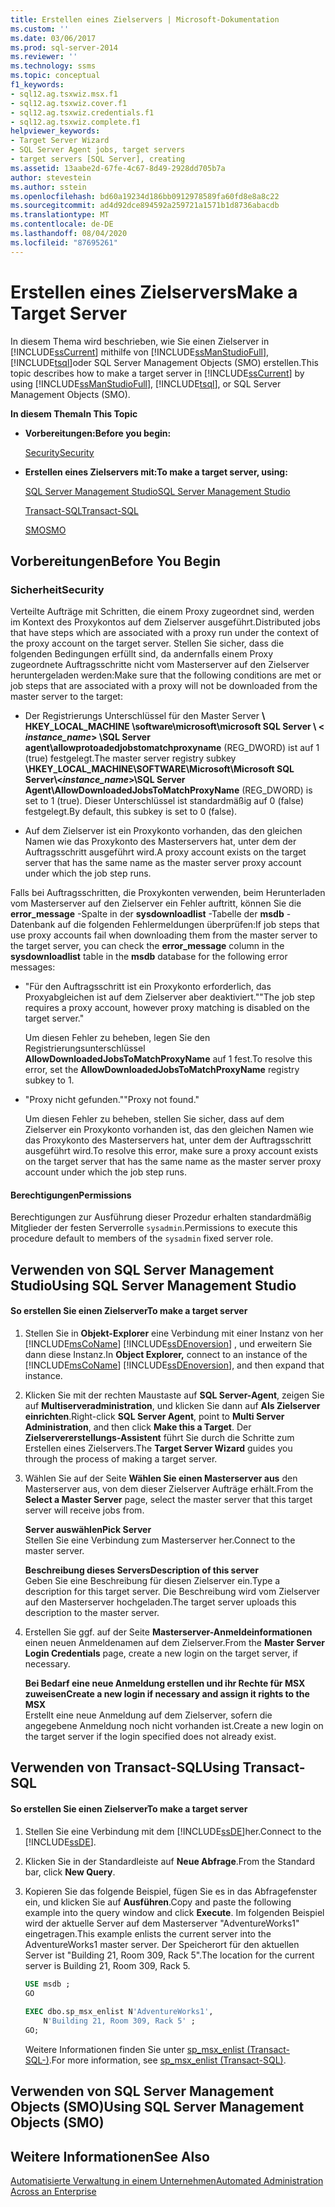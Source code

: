 ```yaml
---
title: Erstellen eines Zielservers | Microsoft-Dokumentation
ms.custom: ''
ms.date: 03/06/2017
ms.prod: sql-server-2014
ms.reviewer: ''
ms.technology: ssms
ms.topic: conceptual
f1_keywords:
- sql12.ag.tsxwiz.msx.f1
- sql12.ag.tsxwiz.cover.f1
- sql12.ag.tsxwiz.credentials.f1
- sql12.ag.tsxwiz.complete.f1
helpviewer_keywords:
- Target Server Wizard
- SQL Server Agent jobs, target servers
- target servers [SQL Server], creating
ms.assetid: 13aabe2d-67fe-4c67-8d49-2928dd705b7a
author: stevestein
ms.author: sstein
ms.openlocfilehash: bd60a19234d186bb0912978589fa60fd8e8a8c22
ms.sourcegitcommit: ad4d92dce894592a259721a1571b1d8736abacdb
ms.translationtype: MT
ms.contentlocale: de-DE
ms.lasthandoff: 08/04/2020
ms.locfileid: "87695261"
---
```

# <a name="make-a-target-server"></a><span data-ttu-id="0e885-102">Erstellen eines Zielservers</span><span class="sxs-lookup"><span data-stu-id="0e885-102">Make a Target Server</span></span>
  <span data-ttu-id="0e885-103">In diesem Thema wird beschrieben, wie Sie einen Zielserver in [!INCLUDE[ssCurrent](../../includes/sscurrent-md.md)] mithilfe von [!INCLUDE[ssManStudioFull](../../includes/ssmanstudiofull-md.md)], [!INCLUDE[tsql](../../includes/tsql-md.md)]oder SQL Server Management Objects (SMO) erstellen.</span><span class="sxs-lookup"><span data-stu-id="0e885-103">This topic describes how to make a target server in [!INCLUDE[ssCurrent](../../includes/sscurrent-md.md)] by using [!INCLUDE[ssManStudioFull](../../includes/ssmanstudiofull-md.md)], [!INCLUDE[tsql](../../includes/tsql-md.md)], or SQL Server Management Objects (SMO).</span></span>  
  
 <span data-ttu-id="0e885-104">**In diesem Thema**</span><span class="sxs-lookup"><span data-stu-id="0e885-104">**In This Topic**</span></span>  
  
-   <span data-ttu-id="0e885-105">**Vorbereitungen:**</span><span class="sxs-lookup"><span data-stu-id="0e885-105">**Before you begin:**</span></span>  
  
     [<span data-ttu-id="0e885-106">Security</span><span class="sxs-lookup"><span data-stu-id="0e885-106">Security</span></span>](#Security)  
  
-   <span data-ttu-id="0e885-107">**Erstellen eines Zielservers mit:**</span><span class="sxs-lookup"><span data-stu-id="0e885-107">**To make a target server, using:**</span></span>  
  
     [<span data-ttu-id="0e885-108">SQL Server Management Studio</span><span class="sxs-lookup"><span data-stu-id="0e885-108">SQL Server Management Studio</span></span>](#SSMSProcedure)  
  
     [<span data-ttu-id="0e885-109">Transact-SQL</span><span class="sxs-lookup"><span data-stu-id="0e885-109">Transact-SQL</span></span>](#TsqlProcedure)  
  
     [<span data-ttu-id="0e885-110">SMO</span><span class="sxs-lookup"><span data-stu-id="0e885-110">SMO</span></span>](#PowerShellProcedure)  
  
##  <a name="before-you-begin"></a><a name="BeforeYouBegin"></a> <span data-ttu-id="0e885-111">Vorbereitungen</span><span class="sxs-lookup"><span data-stu-id="0e885-111">Before You Begin</span></span>  
  
###  <a name="security"></a><a name="Security"></a> <span data-ttu-id="0e885-112">Sicherheit</span><span class="sxs-lookup"><span data-stu-id="0e885-112">Security</span></span>  
 <span data-ttu-id="0e885-113">Verteilte Aufträge mit Schritten, die einem Proxy zugeordnet sind, werden im Kontext des Proxykontos auf dem Zielserver ausgeführt.</span><span class="sxs-lookup"><span data-stu-id="0e885-113">Distributed jobs that have steps which are associated with a proxy run under the context of the proxy account on the target server.</span></span> <span data-ttu-id="0e885-114">Stellen Sie sicher, dass die folgenden Bedingungen erfüllt sind, da andernfalls einem Proxy zugeordnete Auftragsschritte nicht vom Masterserver auf den Zielserver heruntergeladen werden:</span><span class="sxs-lookup"><span data-stu-id="0e885-114">Make sure that the following conditions are met or job steps that are associated with a proxy will not be downloaded from the master server to the target:</span></span>  
  
-   <span data-ttu-id="0e885-115">Der Registrierungs Unterschlüssel für den Master Server **\ HKEY_LOCAL_MACHINE \software\microsoft\microsoft SQL Server \\ < *instance_name*> \SQL Server agent\allowprotoadedjobstomatchproxyname** (REG_DWORD) ist auf 1 (true) festgelegt.</span><span class="sxs-lookup"><span data-stu-id="0e885-115">The master server registry subkey **\HKEY_LOCAL_MACHINE\SOFTWARE\Microsoft\Microsoft SQL Server\\<*instance_name*>\SQL Server Agent\AllowDownloadedJobsToMatchProxyName** (REG_DWORD) is set to 1 (true).</span></span> <span data-ttu-id="0e885-116">Dieser Unterschlüssel ist standardmäßig auf 0 (false) festgelegt.</span><span class="sxs-lookup"><span data-stu-id="0e885-116">By default, this subkey is set to 0 (false).</span></span>  
  
-   <span data-ttu-id="0e885-117">Auf dem Zielserver ist ein Proxykonto vorhanden, das den gleichen Namen wie das Proxykonto des Masterservers hat, unter dem der Auftragsschritt ausgeführt wird.</span><span class="sxs-lookup"><span data-stu-id="0e885-117">A proxy account exists on the target server that has the same name as the master server proxy account under which the job step runs.</span></span>  
  
 <span data-ttu-id="0e885-118">Falls bei Auftragsschritten, die Proxykonten verwenden, beim Herunterladen vom Masterserver auf den Zielserver ein Fehler auftritt, können Sie die **error_message** -Spalte in der **sysdownloadlist** -Tabelle der **msdb** -Datenbank auf die folgenden Fehlermeldungen überprüfen:</span><span class="sxs-lookup"><span data-stu-id="0e885-118">If job steps that use proxy accounts fail when downloading them from the master server to the target server, you can check the **error_message** column in the **sysdownloadlist** table in the **msdb** database for the following error messages:</span></span>  
  
-   <span data-ttu-id="0e885-119">"Für den Auftragsschritt ist ein Proxykonto erforderlich, das Proxyabgleichen ist auf dem Zielserver aber deaktiviert."</span><span class="sxs-lookup"><span data-stu-id="0e885-119">"The job step requires a proxy account, however proxy matching is disabled on the target server."</span></span>  
  
     <span data-ttu-id="0e885-120">Um diesen Fehler zu beheben, legen Sie den Registrierungsunterschlüssel **AllowDownloadedJobsToMatchProxyName** auf 1 fest.</span><span class="sxs-lookup"><span data-stu-id="0e885-120">To resolve this error, set the **AllowDownloadedJobsToMatchProxyName** registry subkey to 1.</span></span>  
  
-   <span data-ttu-id="0e885-121">"Proxy nicht gefunden."</span><span class="sxs-lookup"><span data-stu-id="0e885-121">"Proxy not found."</span></span>  
  
     <span data-ttu-id="0e885-122">Um diesen Fehler zu beheben, stellen Sie sicher, dass auf dem Zielserver ein Proxykonto vorhanden ist, das den gleichen Namen wie das Proxykonto des Masterservers hat, unter dem der Auftragsschritt ausgeführt wird.</span><span class="sxs-lookup"><span data-stu-id="0e885-122">To resolve this error, make sure a proxy account exists on the target server that has the same name as the master server proxy account under which the job step runs.</span></span>  
  
####  <a name="permissions"></a><a name="Permissions"></a> <span data-ttu-id="0e885-123">Berechtigungen</span><span class="sxs-lookup"><span data-stu-id="0e885-123">Permissions</span></span>  
 <span data-ttu-id="0e885-124">Berechtigungen zur Ausführung dieser Prozedur erhalten standardmäßig Mitglieder der festen Serverrolle `sysadmin`.</span><span class="sxs-lookup"><span data-stu-id="0e885-124">Permissions to execute this procedure default to members of the `sysadmin` fixed server role.</span></span>  
  
##  <a name="using-sql-server-management-studio"></a><a name="SSMSProcedure"></a> <span data-ttu-id="0e885-125">Verwenden von SQL Server Management Studio</span><span class="sxs-lookup"><span data-stu-id="0e885-125">Using SQL Server Management Studio</span></span>  
  
#### <a name="to-make-a-target-server"></a><span data-ttu-id="0e885-126">So erstellen Sie einen Zielserver</span><span class="sxs-lookup"><span data-stu-id="0e885-126">To make a target server</span></span>  
  
1.  <span data-ttu-id="0e885-127">Stellen Sie in **Objekt-Explorer** eine Verbindung mit einer Instanz von her [!INCLUDE[msCoName](../../includes/msconame-md.md)] [!INCLUDE[ssDEnoversion](../../includes/ssdenoversion-md.md)] , und erweitern Sie dann diese Instanz.</span><span class="sxs-lookup"><span data-stu-id="0e885-127">In **Object Explorer,** connect to an instance of the [!INCLUDE[msCoName](../../includes/msconame-md.md)] [!INCLUDE[ssDEnoversion](../../includes/ssdenoversion-md.md)], and then expand that instance.</span></span>  
  
2.  <span data-ttu-id="0e885-128">Klicken Sie mit der rechten Maustaste auf **SQL Server-Agent**, zeigen Sie auf **Multiserveradministration**, und klicken Sie dann auf **Als Zielserver einrichten**.</span><span class="sxs-lookup"><span data-stu-id="0e885-128">Right-click **SQL Server Agent**, point to **Multi Server Administration**, and then click **Make this a Target**.</span></span> <span data-ttu-id="0e885-129">Der **Zielservererstellungs-Assistent** führt Sie durch die Schritte zum Erstellen eines Zielservers.</span><span class="sxs-lookup"><span data-stu-id="0e885-129">The **Target Server Wizard** guides you through the process of making a target server.</span></span>  
  
3.  <span data-ttu-id="0e885-130">Wählen Sie auf der Seite **Wählen Sie einen Masterserver aus** den Masterserver aus, von dem dieser Zielserver Aufträge erhält.</span><span class="sxs-lookup"><span data-stu-id="0e885-130">From the **Select a Master Server** page, select the master server that this target server will receive jobs from.</span></span>  
  
     <span data-ttu-id="0e885-131">**Server auswählen**</span><span class="sxs-lookup"><span data-stu-id="0e885-131">**Pick Server**</span></span>  
     <span data-ttu-id="0e885-132">Stellen Sie eine Verbindung zum Masterserver her.</span><span class="sxs-lookup"><span data-stu-id="0e885-132">Connect to the master server.</span></span>  
  
     <span data-ttu-id="0e885-133">**Beschreibung dieses Servers**</span><span class="sxs-lookup"><span data-stu-id="0e885-133">**Description of this server**</span></span>  
     <span data-ttu-id="0e885-134">Geben Sie eine Beschreibung für diesen Zielserver ein.</span><span class="sxs-lookup"><span data-stu-id="0e885-134">Type a description for this target server.</span></span> <span data-ttu-id="0e885-135">Die Beschreibung wird vom Zielserver auf den Masterserver hochgeladen.</span><span class="sxs-lookup"><span data-stu-id="0e885-135">The target server uploads this description to the master server.</span></span>  
  
4.  <span data-ttu-id="0e885-136">Erstellen Sie ggf. auf der Seite **Masterserver-Anmeldeinformationen** einen neuen Anmeldenamen auf dem Zielserver.</span><span class="sxs-lookup"><span data-stu-id="0e885-136">From the **Master Server Login Credentials** page, create a new login on the target server, if necessary.</span></span>  
  
     <span data-ttu-id="0e885-137">**Bei Bedarf eine neue Anmeldung erstellen und ihr Rechte für MSX zuweisen**</span><span class="sxs-lookup"><span data-stu-id="0e885-137">**Create a new login if necessary and assign it rights to the MSX**</span></span>  
     <span data-ttu-id="0e885-138">Erstellt eine neue Anmeldung auf dem Zielserver, sofern die angegebene Anmeldung noch nicht vorhanden ist.</span><span class="sxs-lookup"><span data-stu-id="0e885-138">Create a new login on the target server if the login specified does not already exist.</span></span>  
  
##  <a name="using-transact-sql"></a><a name="TsqlProcedure"></a> <span data-ttu-id="0e885-139">Verwenden von Transact-SQL</span><span class="sxs-lookup"><span data-stu-id="0e885-139">Using Transact-SQL</span></span>  
  
#### <a name="to-make-a-target-server"></a><span data-ttu-id="0e885-140">So erstellen Sie einen Zielserver</span><span class="sxs-lookup"><span data-stu-id="0e885-140">To make a target server</span></span>  
  
1.  <span data-ttu-id="0e885-141">Stellen Sie eine Verbindung mit dem [!INCLUDE[ssDE](../../includes/ssde-md.md)]her.</span><span class="sxs-lookup"><span data-stu-id="0e885-141">Connect to the [!INCLUDE[ssDE](../../includes/ssde-md.md)].</span></span>  
  
2.  <span data-ttu-id="0e885-142">Klicken Sie in der Standardleiste auf **Neue Abfrage**.</span><span class="sxs-lookup"><span data-stu-id="0e885-142">From the Standard bar, click **New Query**.</span></span>  
  
3.  <span data-ttu-id="0e885-143">Kopieren Sie das folgende Beispiel, fügen Sie es in das Abfragefenster ein, und klicken Sie auf **Ausführen**.</span><span class="sxs-lookup"><span data-stu-id="0e885-143">Copy and paste the following example into the query window and click **Execute**.</span></span> <span data-ttu-id="0e885-144">Im folgenden Beispiel wird der aktuelle Server auf dem Masterserver "AdventureWorks1" eingetragen.</span><span class="sxs-lookup"><span data-stu-id="0e885-144">This example enlists the current server into the AdventureWorks1 master server.</span></span> <span data-ttu-id="0e885-145">Der Speicherort für den aktuellen Server ist "Building 21, Room 309, Rack 5".</span><span class="sxs-lookup"><span data-stu-id="0e885-145">The location for the current server is Building 21, Room 309, Rack 5.</span></span>  
  
    ```sql
    USE msdb ;  
    GO  
  
    EXEC dbo.sp_msx_enlist N'AdventureWorks1',   
        N'Building 21, Room 309, Rack 5' ;   
    GO;  
    ```  
  
     <span data-ttu-id="0e885-146">Weitere Informationen finden Sie unter [sp_msx_enlist &#40;Transact-SQL-&#41;](/sql/relational-databases/system-stored-procedures/sp-msx-enlist-transact-sql).</span><span class="sxs-lookup"><span data-stu-id="0e885-146">For more information, see [sp_msx_enlist &#40;Transact-SQL&#41;](/sql/relational-databases/system-stored-procedures/sp-msx-enlist-transact-sql).</span></span>  
  
##  <a name="using-sql-server-management-objects-smo"></a><a name="PowerShellProcedure"></a><span data-ttu-id="0e885-147">Verwenden von SQL Server Management Objects (SMO)</span><span class="sxs-lookup"><span data-stu-id="0e885-147">Using SQL Server Management Objects (SMO)</span></span>  
  
## <a name="see-also"></a><span data-ttu-id="0e885-148">Weitere Informationen</span><span class="sxs-lookup"><span data-stu-id="0e885-148">See Also</span></span>  
 [<span data-ttu-id="0e885-149">Automatisierte Verwaltung in einem Unternehmen</span><span class="sxs-lookup"><span data-stu-id="0e885-149">Automated Administration Across an Enterprise</span></span>](automated-administration-across-an-enterprise.md)  

